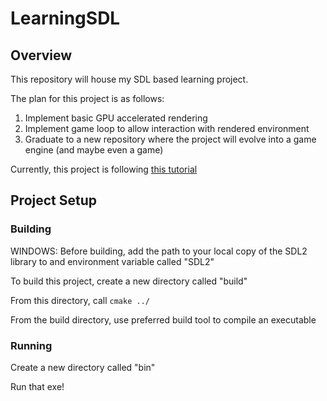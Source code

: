 # LearningSDL

## Overview

This repository will house my SDL based learning project.

The plan for this project is as follows:

1. Implement basic GPU accelerated rendering
2. Implement game loop to allow interaction with rendered environment
3. Graduate to a new repository where the project will evolve into a game engine (and maybe even a game)

Currently, this project is following [this tutorial](https://www.willusher.io/pages/sdl2/)



## Project Setup

### Building

WINDOWS: Before building, add the path to your local copy of the SDL2 library to and environment variable called "SDL2"

To build this project, create a new directory called "build"

From this directory, call `cmake ../`

From the build directory, use preferred build tool to compile an executable

### Running

Create a new directory called "bin"


Run that exe!
